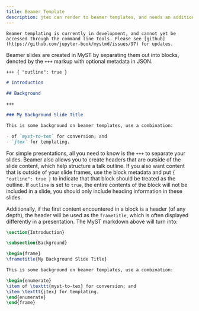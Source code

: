 ```yaml
---
title: Beamer Template
description: jtex can render to beamer templates, and needs an additional flag to indicate some differences in pre-processing in `myst-to-tex`.
---
```


```{danger}
Beamer templating is currently in development, and cannot yet be accessed through the command line tools. Please see [github](https://github.com/jupyter-book/mystmd/issues/97) for updates.
```

Beamer slides are created in MyST by separating them out into blocks, denoted by the `+++` markup with optional metadata in JSON.

```markdown
+++ { "outline": true }

# Introduction

## Background

+++

### My Background Slide Title

This is some background on beamer templates, use a combination:

- of `myst-to-tex` for conversion; and
- `jtex` for templating.
```

For simple presentations, all you need to know is the `+++` to separate your slides. Beamer also allows you to create headers that are outside of the slide content, which help structure a talk outline. If you also want content that is outside of your slide frames, use the block metadata and put `{ "outline": true }` to indicate that that block should be treated as the outline. If `outline` is set to `true`, the entire contents of the block will not be included in a slide, you should only include heading information in these slides.

Additionally, if the first content encountered in a block is a header (of any depth), the header will be used as the `frametitle`, which is often displayed differently in a presentation. The MyST markdown above will turn into:

```latex
\section{Introduction}

\subsection{Background}

\begin{frame}
\frametitle{My Background Slide Title}

This is some background on beamer templates, use a combination:

\begin{enumerate}
\item of \texttt{myst-to-tex} for conversion; and
\item \texttt{jtex} for templating.
\end{enumerate}
\end{frame}
```
